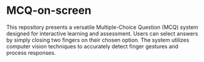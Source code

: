 # MCQ-on-screen
This repository presents a versatile Multiple-Choice Question (MCQ) system designed for interactive learning and assessment. Users can select answers by simply closing two fingers on their chosen option. The system utilizes computer vision techniques to accurately detect finger gestures and process responses.

